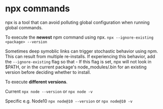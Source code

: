 # npx commands

npx is a tool that can avoid polluting global configuration when running global commands.

To execute the **newest** npm command using npx.
`npx --ignore-existing <package> --version`

Sometimes deep symoblic links can trigger stochastic behavior using npm. This can result from multiple re-installs. If experiencing this behavior, add the `--ignore-existing` flag so that - If this flag is set, npx will not look in $PATH, or in the current package's node_modules/.bin for an existing version before deciding whether to install.

To execute **different versions**.

Current
`npx node --version` or `npx node -v`

Specific
e.g. Node10
`npx node@10 --version` or `npx node@10 -v`
